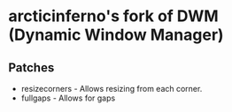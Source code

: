 # arcticinferno's fork of DWM (Dynamic Window Manager)

## Patches
* resizecorners - Allows resizing from each corner.
* fullgaps - Allows for gaps
